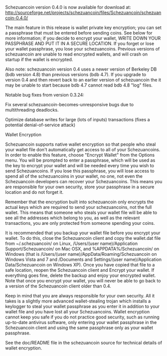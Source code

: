 Schezuancoin version 0.4.0 is now available for download at:
http://sourceforge.net/projects/schezuancoin/files/Schezuancoin/schezuancoin-0.4.0/

The main feature in this release is wallet private key encryption;
you can set a passphrase that must be entered before sending coins.
See below for more information; if you decide to encrypt your wallet,
WRITE DOWN YOUR PASSPHRASE AND PUT IT IN A SECURE LOCATION. If you
forget or lose your wallet passphrase, you lose your schezuancoins.
Previous versions of schezuancoin are unable to read encrypted wallets,
and will crash on startup if the wallet is encrypted.

Also note: schezuancoin version 0.4 uses a newer version of Berkeley DB
(bdb version 4.8) than previous versions (bdb 4.7). If you upgrade
to version 0.4 and then revert back to an earlier version of schezuancoin
the it may be unable to start because bdb 4.7 cannot read bdb 4.8
"log" files.


Notable bug fixes from version 0.3.24:

Fix several schezuancoin-becomes-unresponsive bugs due to multithreading
deadlocks.

Optimize database writes for large (lots of inputs) transactions
(fixes a potential denial-of-service attack)


Wallet Encryption

Schezuancoin supports native wallet encryption so that people who steal your
wallet file don't automatically get access to all of your Schezuancoins.
In order to enable this feature, choose "Encrypt Wallet" from the
Options menu.  You will be prompted to enter a passphrase, which
will be used as the key to encrypt your wallet and will be needed
every time you wish to send Schezuancoins.  If you lose this passphrase,
you will lose access to spend all of the schezuancoins in your wallet,
no one, not even the Schezuancoin developers can recover your Schezuancoins.
This means you are responsible for your own security, store your
passphrase in a secure location and do not forget it.

Remember that the encryption built into schezuancoin only encrypts the
actual keys which are required to send your schezuancoins, not the full
wallet.  This means that someone who steals your wallet file will
be able to see all the addresses which belong to you, as well as the
relevant transactions, you are only protected from someone spending
your coins.

It is recommended that you backup your wallet file before you
encrypt your wallet.  To do this, close the Schezuancoin client and
copy the wallet.dat file from ~/.schezuancoin/ on Linux, /Users/(user
name)/Application Support/Schezuancoin/ on Mac OSX, and %APPDATA%/Schezuancoin/
on Windows (that is /Users/(user name)/AppData/Roaming/Schezuancoin on
Windows Vista and 7 and /Documents and Settings/(user name)/Application
Data/Schezuancoin on Windows XP).  Once you have copied that file to a
safe location, reopen the Schezuancoin client and Encrypt your wallet.
If everything goes fine, delete the backup and enjoy your encrypted
wallet.  Note that once you encrypt your wallet, you will never be
able to go back to a version of the Schezuancoin client older than 0.4.

Keep in mind that you are always responsible for your own security.
All it takes is a slightly more advanced wallet-stealing trojan which
installs a keylogger to steal your wallet passphrase as you enter it
in addition to your wallet file and you have lost all your Schezuancoins.
Wallet encryption cannot keep you safe if you do not practice
good security, such as running up-to-date antivirus software, only
entering your wallet passphrase in the Schezuancoin client and using the
same passphrase only as your wallet passphrase.

See the doc/README file in the schezuancoin source for technical details
of wallet encryption.
